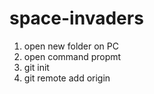 # space-invaders

1. open new folder on PC
2. open command propmt
3. git init
4. git remote add origin
